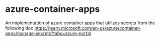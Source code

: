 # azure-container-apps

An implementation of azure container apps that utilizes secrets from the following doc https://learn.microsoft.com/en-us/azure/container-apps/manage-secrets?tabs=azure-portal